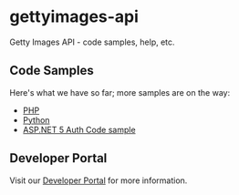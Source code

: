 # gettyimages-api
Getty Images API - code samples, help, etc.

## Code Samples

Here's what we have so far; more samples are on the way:

* [PHP](./code-samples/php)
* [Python](./code-samples/python)
* [ASP.NET 5 Auth Code sample](./code-samples/dotnet/AuthCodeWebAppMVC/README.md)

## Developer Portal
Visit our [Developer Portal](http://developers.gettyimages.com) for more information.
